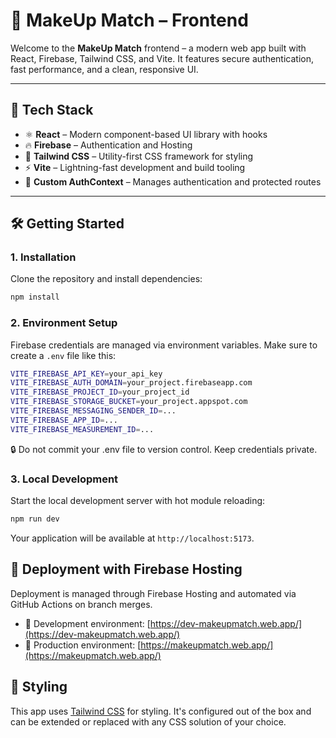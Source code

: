 # 💄 MakeUp Match – Frontend

Welcome to the **MakeUp Match** frontend – a modern web app built with React, Firebase, Tailwind CSS, and Vite. It features secure authentication, fast performance, and a clean, responsive UI.

---

## 🚀 Tech Stack

- ⚛️ **React** – Modern component-based UI library with hooks  
- 🔥 **Firebase** – Authentication and Hosting  
- 💨 **Tailwind CSS** – Utility-first CSS framework for styling  
- ⚡ **Vite** – Lightning-fast development and build tooling  
- 🔐 **Custom AuthContext** – Manages authentication and protected routes  

---

## 🛠 Getting Started

### 1. Installation

Clone the repository and install dependencies:

```bash
npm install
```


### 2. Environment Setup

Firebase credentials are managed via environment variables.
Make sure to create a `.env` file like this:
```bash
VITE_FIREBASE_API_KEY=your_api_key
VITE_FIREBASE_AUTH_DOMAIN=your_project.firebaseapp.com
VITE_FIREBASE_PROJECT_ID=your_project_id
VITE_FIREBASE_STORAGE_BUCKET=your_project.appspot.com
VITE_FIREBASE_MESSAGING_SENDER_ID=...
VITE_FIREBASE_APP_ID=...
VITE_FIREBASE_MEASUREMENT_ID=...
```
🔒 Do not commit your .env file to version control. Keep credentials private.

### 3. Local Development

Start the local development server with hot module reloading:

```bash
npm run dev
```

Your application will be available at `http://localhost:5173`.

## 🚚 Deployment with Firebase Hosting

Deployment is managed through Firebase Hosting and automated via GitHub Actions on branch merges.

- 🧪 Development environment: [https://dev-makeupmatch.web.app/](https://dev-makeupmatch.web.app/)
- 🚀 Production environment: [https://makeupmatch.web.app/](https://makeupmatch.web.app/)

## 🎨 Styling

This app uses [Tailwind CSS](https://tailwindcss.com/) for styling. It's configured out of the box and can be extended or replaced with any CSS solution of your choice.
